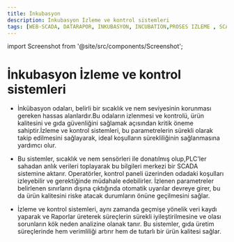 ```yaml
---
title: İnkubasyon
description: İnkubasyon İzleme ve kontrol sistemleri
tags: [WEB-SCADA, DATARAPOR, INKUBASYON, INCUBATION,PROSES IZLEME , SCADA ,VERI TOPLAMA]
--- 
```


import Screenshot from '@site/src/components/Screenshot';

# İnkubasyon İzleme ve kontrol sistemleri

<Screenshot url='/img/konf18.png' />


* İnkübasyon odaları, belirli bir sıcaklık ve nem seviyesinin korunması gereken hassas alanlardır.Bu odaların izlenmesi ve kontrolü, ürün kalitesini ve gıda güvenliğini sağlamak açısından kritik öneme sahiptir.İzleme ve kontrol sistemleri, bu parametrelerin sürekli olarak takip edilmesini sağlayarak, ideal koşulların sürekliliğinin sağlanmasına yardımcı olur.



* Bu sistemler, sıcaklık ve nem sensörleri ile donatılmış olup,PLC'ler sahadan anlık verileri toplayarak bu bilgileri merkezi bir SCADA sistemine aktarır. Operatörler, kontrol paneli üzerinden odadaki koşulları izleyebilir ve gerektiğinde müdahale edebilirler. İzlenen parametreler belirlenen sınırların dışına çıktığında otomatik uyarılar devreye girer, bu da ürün kalitesini riske atacak durumların önüne geçilmesini sağlar.


 



 

 
 
 





* İzleme ve kontrol sistemleri, aynı zamanda geçmişe yönelik veri kaydı yaparak ve Raporlar üreterek süreçlerin sürekli iyileştirilmesine ve olası sorunların kök neden analizine olanak tanır. Bu sistemler, gıda üretim süreçlerinde hem verimliliği artırır hem de tutarlı bir ürün kalitesi sağlar.
 
 
